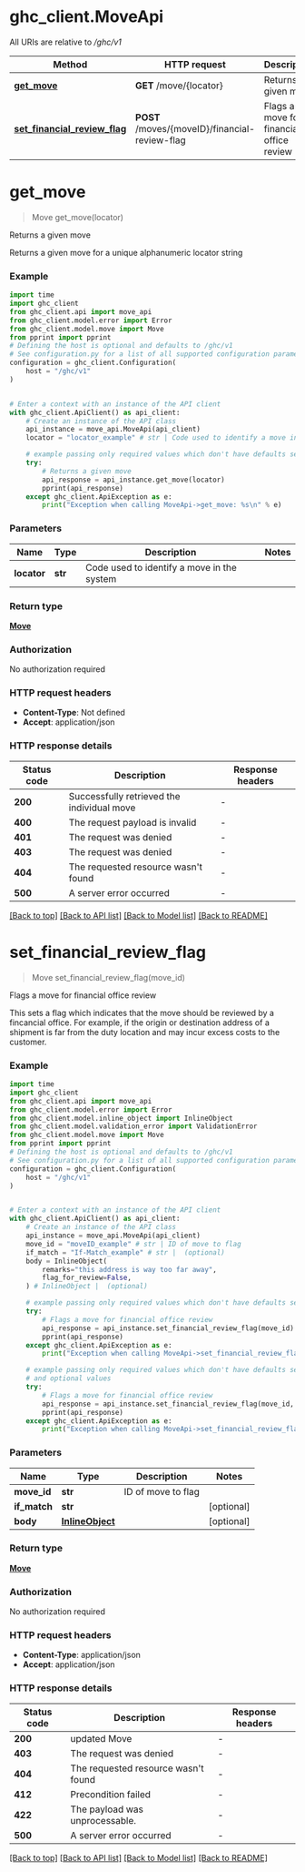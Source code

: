 # ghc_client.MoveApi

All URIs are relative to */ghc/v1*

Method | HTTP request | Description
------------- | ------------- | -------------
[**get_move**](MoveApi.md#get_move) | **GET** /move/{locator} | Returns a given move
[**set_financial_review_flag**](MoveApi.md#set_financial_review_flag) | **POST** /moves/{moveID}/financial-review-flag | Flags a move for financial office review


# **get_move**
> Move get_move(locator)

Returns a given move

Returns a given move for a unique alphanumeric locator string

### Example


```python
import time
import ghc_client
from ghc_client.api import move_api
from ghc_client.model.error import Error
from ghc_client.model.move import Move
from pprint import pprint
# Defining the host is optional and defaults to /ghc/v1
# See configuration.py for a list of all supported configuration parameters.
configuration = ghc_client.Configuration(
    host = "/ghc/v1"
)


# Enter a context with an instance of the API client
with ghc_client.ApiClient() as api_client:
    # Create an instance of the API class
    api_instance = move_api.MoveApi(api_client)
    locator = "locator_example" # str | Code used to identify a move in the system

    # example passing only required values which don't have defaults set
    try:
        # Returns a given move
        api_response = api_instance.get_move(locator)
        pprint(api_response)
    except ghc_client.ApiException as e:
        print("Exception when calling MoveApi->get_move: %s\n" % e)
```


### Parameters

Name | Type | Description  | Notes
------------- | ------------- | ------------- | -------------
 **locator** | **str**| Code used to identify a move in the system |

### Return type

[**Move**](Move.md)

### Authorization

No authorization required

### HTTP request headers

 - **Content-Type**: Not defined
 - **Accept**: application/json


### HTTP response details

| Status code | Description | Response headers |
|-------------|-------------|------------------|
**200** | Successfully retrieved the individual move |  -  |
**400** | The request payload is invalid |  -  |
**401** | The request was denied |  -  |
**403** | The request was denied |  -  |
**404** | The requested resource wasn&#39;t found |  -  |
**500** | A server error occurred |  -  |

[[Back to top]](#) [[Back to API list]](../README.md#documentation-for-api-endpoints) [[Back to Model list]](../README.md#documentation-for-models) [[Back to README]](../README.md)

# **set_financial_review_flag**
> Move set_financial_review_flag(move_id)

Flags a move for financial office review

This sets a flag which indicates that the move should be reviewed by a fincancial office. For example, if the origin or destination address of a shipment is far from the duty location and may incur excess costs to the customer.

### Example


```python
import time
import ghc_client
from ghc_client.api import move_api
from ghc_client.model.error import Error
from ghc_client.model.inline_object import InlineObject
from ghc_client.model.validation_error import ValidationError
from ghc_client.model.move import Move
from pprint import pprint
# Defining the host is optional and defaults to /ghc/v1
# See configuration.py for a list of all supported configuration parameters.
configuration = ghc_client.Configuration(
    host = "/ghc/v1"
)


# Enter a context with an instance of the API client
with ghc_client.ApiClient() as api_client:
    # Create an instance of the API class
    api_instance = move_api.MoveApi(api_client)
    move_id = "moveID_example" # str | ID of move to flag
    if_match = "If-Match_example" # str |  (optional)
    body = InlineObject(
        remarks="this address is way too far away",
        flag_for_review=False,
    ) # InlineObject |  (optional)

    # example passing only required values which don't have defaults set
    try:
        # Flags a move for financial office review
        api_response = api_instance.set_financial_review_flag(move_id)
        pprint(api_response)
    except ghc_client.ApiException as e:
        print("Exception when calling MoveApi->set_financial_review_flag: %s\n" % e)

    # example passing only required values which don't have defaults set
    # and optional values
    try:
        # Flags a move for financial office review
        api_response = api_instance.set_financial_review_flag(move_id, if_match=if_match, body=body)
        pprint(api_response)
    except ghc_client.ApiException as e:
        print("Exception when calling MoveApi->set_financial_review_flag: %s\n" % e)
```


### Parameters

Name | Type | Description  | Notes
------------- | ------------- | ------------- | -------------
 **move_id** | **str**| ID of move to flag |
 **if_match** | **str**|  | [optional]
 **body** | [**InlineObject**](InlineObject.md)|  | [optional]

### Return type

[**Move**](Move.md)

### Authorization

No authorization required

### HTTP request headers

 - **Content-Type**: application/json
 - **Accept**: application/json


### HTTP response details

| Status code | Description | Response headers |
|-------------|-------------|------------------|
**200** | updated Move |  -  |
**403** | The request was denied |  -  |
**404** | The requested resource wasn&#39;t found |  -  |
**412** | Precondition failed |  -  |
**422** | The payload was unprocessable. |  -  |
**500** | A server error occurred |  -  |

[[Back to top]](#) [[Back to API list]](../README.md#documentation-for-api-endpoints) [[Back to Model list]](../README.md#documentation-for-models) [[Back to README]](../README.md)

